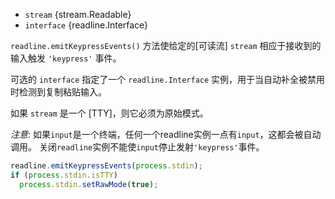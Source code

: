 <!-- YAML
added: v0.7.7
-->

* `stream` {stream.Readable}
* `interface` {readline.Interface}

`readline.emitKeypressEvents()` 方法使给定的[可读流] `stream` 相应于接收到的输入触发 `'keypress'` 事件。

可选的 `interface` 指定了一个 `readline.Interface` 实例，用于当自动补全被禁用时检测到复制粘贴输入。

如果 `stream` 是一个 [TTY]，则它必须为原始模式。

*注意*: 如果`input`是一个终端，任何一个readline实例一点有`input`，这都会被自动调用。
关闭`readline`实例不能使`input`停止发射`'keypress'`事件。

```js
readline.emitKeypressEvents(process.stdin);
if (process.stdin.isTTY)
  process.stdin.setRawMode(true);
```

